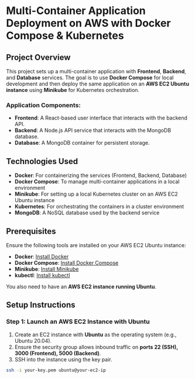 # Multi-Container Application Deployment on AWS with Docker Compose & Kubernetes 

## Project Overview

This project sets up a multi-container application with **Frontend**, **Backend**, and **Database** services. The goal is to use **Docker Compose** for local development and then deploy the same application on an **AWS EC2 Ubuntu instance** using **Minikube** for Kubernetes orchestration.

### Application Components:

- **Frontend**: A React-based user interface that interacts with the backend API.
- **Backend**: A Node.js API service that interacts with the MongoDB database.
- **Database**: A MongoDB container for persistent storage.

## Technologies Used

- **Docker**: For containerizing the services (Frontend, Backend, Database)
- **Docker Compose**: To manage multi-container applications in a local environment
- **Minikube**: For setting up a local Kubernetes cluster on an AWS EC2 Ubuntu instance
- **Kubernetes**: For orchestrating the containers in a cluster environment
- **MongoDB**: A NoSQL database used by the backend service

## Prerequisites

Ensure the following tools are installed on your AWS EC2 Ubuntu instance:

- **Docker**: [Install Docker](https://docs.docker.com/engine/install/ubuntu/)
- **Docker Compose**: [Install Docker Compose](https://docs.docker.com/compose/install/)
- **Minikube**: [Install Minikube](https://minikube.sigs.k8s.io/docs/)
- **kubectl**: [Install kubectl](https://kubernetes.io/docs/tasks/tools/)

You also need to have an **AWS EC2 instance running Ubuntu**.

## Setup Instructions

### Step 1: Launch an AWS EC2 Instance with Ubuntu

1. Create an EC2 instance with **Ubuntu** as the operating system (e.g., Ubuntu 20.04).
2. Ensure the security group allows inbound traffic on **ports 22 (SSH), 3000 (Frontend), 5000 (Backend)**.
3. SSH into the instance using the key pair.

```bash
ssh -i your-key.pem ubuntu@your-ec2-ip
